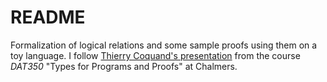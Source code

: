 # README

Formalization of logical relations and some sample proofs using them on a toy
language. I follow [Thierry Coquand's presentation][tlec5] from the course
*DAT350* "Types for Programs and Proofs" at Chalmers.

[tlec5]: http://www.cse.chalmers.se/edu/year/2018/course/DAT350/tlec5.pdf
